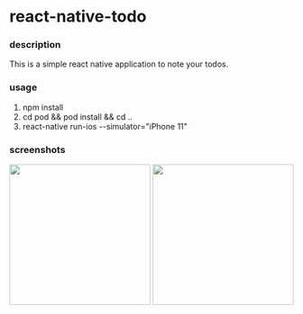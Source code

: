 # react-native-todo
### description
This is a simple react native application to note your todos.

### usage
1. npm install
2. cd pod && pod install && cd ..
3. react-native run-ios --simulator="iPhone 11"

### screenshots

<img src="https://user-images.githubusercontent.com/34331735/76337676-b3cd5080-631d-11ea-95b1-c80579593208.png" width="250">

<img src="https://user-images.githubusercontent.com/34331735/76337711-c21b6c80-631d-11ea-8363-581bd1b9dbe7.png" width="250">
